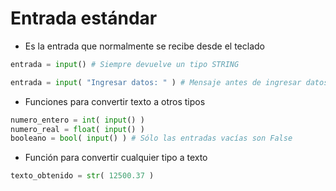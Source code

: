 # Entrada estándar

- Es la entrada que normalmente se recibe desde el teclado

```py
entrada = input() # Siempre devuelve un tipo STRING
```

```py
entrada = input( "Ingresar datos: " ) # Mensaje antes de ingresar datos
```

- Funciones para convertir texto a otros tipos

```py
numero_entero = int( input() )
numero_real = float( input() )
booleano = bool( input() ) # Sólo las entradas vacías son False
```

- Función para convertir cualquier tipo a texto

```py
texto_obtenido = str( 12500.37 )
```
